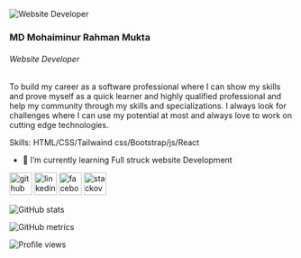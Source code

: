 ![Website Developer](https://scontent.fdac7-1.fna.fbcdn.net/v/t39.30808-6/312421790_650282263163198_4946894912340994887_n.jpg?stp=dst-jpg_p180x540&_nc_cat=103&ccb=1-7&_nc_sid=e3f864&_nc_eui2=AeGkNAbIfU54RHV16nITtst2oxU2chM7VUijFTZyEztVSNWmj94BLewqW1BtpLSqIA00ln3gUIn3ePRdX9nQPOUZ&_nc_ohc=Ax61Ik0cTZUAX8WknYj&_nc_ht=scontent.fdac7-1.fna&oh=00_AfC9N0PDU1Oe18nprTZZW_Sa8Q_aqW7kM2PsnRZPzcL6wg&oe=63B16B98)
### MD Mohaiminur Rahman Mukta
###### Website Developer

To build my career as a software professional where I can show my skills and prove myself as a quick learner and highly qualified professional and help my community through my skills and specializations. I always look for challenges where I can use my potential at most and always love to work on cutting edge technologies.

Skills: HTML/CSS/Tailwaind css/Bootstrap/js/React

- 🌱 I’m currently learning Full struck website Development 


[<img src='https://cdn.jsdelivr.net/npm/simple-icons@3.0.1/icons/github.svg' alt='github' height='40'>](https://github.com/DeveloperMMR)  [<img src='https://cdn.jsdelivr.net/npm/simple-icons@3.0.1/icons/linkedin.svg' alt='linkedin' height='40'>](https://www.linkedin.com/in/https://www.linkedin.com/in/mmr24//)  [<img src='https://cdn.jsdelivr.net/npm/simple-icons@3.0.1/icons/facebook.svg' alt='facebook' height='40'>](https://www.facebook.com/https://www.facebook.com/developermmr/)  [<img src='https://cdn.jsdelivr.net/npm/simple-icons@3.0.1/icons/stackoverflow.svg' alt='stackoverflow' height='40'>](https://stackoverflow.com/users/https://stackoverflow.com/users/12586016/mohaiminur)  

![GitHub stats](https://github-readme-stats.vercel.app/api?username=DeveloperMMR&show_icons=true)  

![GitHub metrics](https://metrics.lecoq.io/DeveloperMMR)  

![Profile views](https://gpvc.arturio.dev/DeveloperMMR)  
